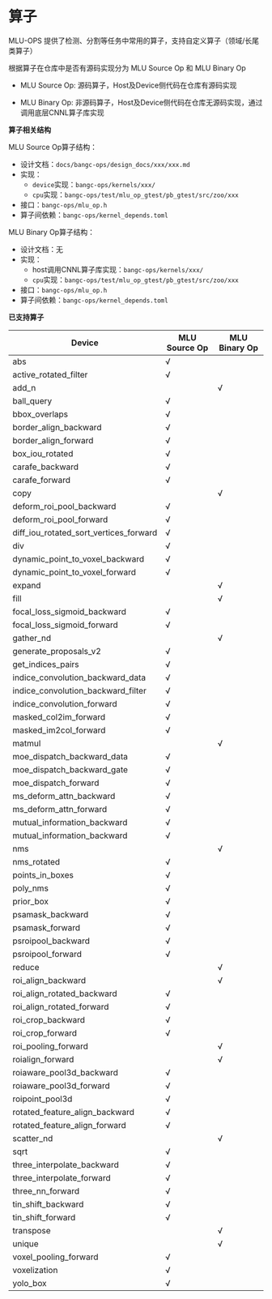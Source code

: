 # 算子

MLU-OPS 提供了检测、分割等任务中常用的算子，支持自定义算子（领域/长尾类算子）

根据算子在仓库中是否有源码实现分为 MLU Source Op 和 MLU Binary Op

- MLU Source Op: 源码算子，Host及Device侧代码在仓库有源码实现

- MLU Binary Op: 非源码算子，Host及Device侧代码在仓库无源码实现，通过调用底层CNNL算子库实现

**算子相关结构**

MLU Source Op算子结构：　
- 设计文档：`docs/bangc-ops/design_docs/xxx/xxx.md`
- 实现：　
  - `device`实现：`bangc-ops/kernels/xxx/`
  - `cpu`实现：`bangc-ops/test/mlu_op_gtest/pb_gtest/src/zoo/xxx`
- 接口：`bangc-ops/mlu_op.h`
- 算子间依赖：`bangc-ops/kernel_depends.toml`

MLU Binary Op算子结构：　
- 设计文档：无
- 实现：
  - host调用CNNL算子库实现：`bangc-ops/kernels/xxx/`
  - `cpu`实现：`bangc-ops/test/mlu_op_gtest/pb_gtest/src/zoo/xxx`
- 接口：`bangc-ops/mlu_op.h`
- 算子间依赖：`bangc-ops/kernel_depends.toml`

**已支持算子**

| Device                                 | MLU Source Op | MLU Binary Op |
| -------------------------------------- | ------------- | ------------- |
| abs                                    | √             |               |
| active_rotated_filter                  | √             |               |
| add_n                                  |               | √             |
| ball_query                             | √             |               |
| bbox_overlaps                          | √             |               |
| border_align_backward                  | √             |               |
| border_align_forward                   | √             |               |
| box_iou_rotated                        | √             |               |
| carafe_backward                        | √             |               |
| carafe_forward                         | √             |               |
| copy                                   |               | √             |
| deform_roi_pool_backward               | √             |               |
| deform_roi_pool_forward                | √             |               |
| diff_iou_rotated_sort_vertices_forward | √             |               |
| div                                    | √             |               |
| dynamic_point_to_voxel_backward        | √             |               |
| dynamic_point_to_voxel_forward         | √             |               |
| expand                                 |               | √             |
| fill                                   |               | √             |
| focal_loss_sigmoid_backward            | √             |               |
| focal_loss_sigmoid_forward             | √             |               |
| gather_nd                              |               | √             |
| generate_proposals_v2                  | √             |               |
| get_indices_pairs                      | √             |               |
| indice_convolution_backward_data       | √             |               |
| indice_convolution_backward_filter     | √             |               |
| indice_convolution_forward             | √             |               |
| masked_col2im_forward                  | √             |               |
| masked_im2col_forward                  | √             |               |
| matmul                                 |               | √             |
| moe_dispatch_backward_data             | √             |               |
| moe_dispatch_backward_gate             | √             |               |
| moe_dispatch_forward                   | √             |               |
| ms_deform_attn_backward                | √             |               |
| ms_deform_attn_forward                 | √             |               |
| mutual_information_backward            | √             |               |
| mutual_information_backward            | √             |               |
| nms                                    |               | √             |
| nms_rotated                            | √             |               |
| points_in_boxes                        | √             |               |
| poly_nms                               | √             |               |
| prior_box                              | √             |               |
| psamask_backward                       | √             |               |
| psamask_forward                        | √             |               |
| psroipool_backward                     | √             |               |
| psroipool_forward                      | √             |               |
| reduce                                 |               | √             |
| roi_align_backward                     |               | √             |
| roi_align_rotated_backward             | √             |               |
| roi_align_rotated_forward              | √             |               |
| roi_crop_backward                      | √             |               |
| roi_crop_forward                       | √             |               |
| roi_pooling_forward                    |               | √             |
| roialign_forward                       |               | √             |
| roiaware_pool3d_backward               | √             |               |
| roiaware_pool3d_forward                | √             |               |
| roipoint_pool3d                        | √             |               |
| rotated_feature_align_backward         | √             |               |
| rotated_feature_align_forward          | √             |               |
| scatter_nd                             |               | √             |
| sqrt                                   | √             |               |
| three_interpolate_backward             | √             |               |
| three_interpolate_forward              | √             |               |
| three_nn_forward                       | √             |               |
| tin_shift_backward                     | √             |               |
| tin_shift_forward                      | √             |               |
| transpose                              |               | √             |
| unique                                 |               | √             |
| voxel_pooling_forward                  | √             |               |
| voxelization                           | √             |               |
| yolo_box                               | √             |               |